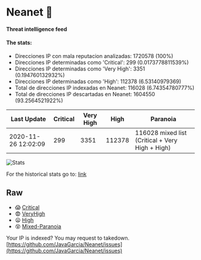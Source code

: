 # Neanet :hocho:
#### Threat intelligence feed
#### The stats:

- Direcciones IP con mala reputacion analizadas: 1720578 (100%)
- Direcciones IP determinadas como 'Critical':  299 (0.0173778811539%)
- Direcciones IP determinadas como 'Very High':  3351 (0.194760132932%)
- Direcciones IP determinadas como 'High':  112378 (6.53140979369)
- Total de direcciones IP indexadas en Neanet:  116028 (6.74354780777%)
- Total de direcciones IP descartadas en Neanet:  1604550 (93.2564521922%)

| Last Update | Critical | Very High | High | Paranoia |
| --- | --- | --- | --- | --- |
| 2020-11-26 12:02:09 | 299 | 3351 | 112378 | 116028 mixed list (Critical + Very High + High)|

![Stats](https://docs.google.com/spreadsheets/d/e/2PACX-1vSnaNMIXVabIpDJjufMlzH7poXnshF3mgd8Is1g9ytUEzVsP5my4Trn8f-xkoLLQ38xpL3HtmUexLo6/pubchart?oid=501124687&format=image)

For the historical stats go to: [link](/stats.csv)
## Raw
- :scream: [Critical](https://raw.githubusercontent.com/JavaGarcia/Neanet/master/blacklists/neanet_critical.txt)
- :fearful: [VeryHigh](https://raw.githubusercontent.com/JavaGarcia/Neanet/master/blacklists/neanet_veryHigh.txtt)
- :frowning: [High](https://raw.githubusercontent.com/JavaGarcia/Neanet/master/blacklists/neanet_high.txt)
- :dizzy_face: [Mixed-Paranoia](https://raw.githubusercontent.com/JavaGarcia/Neanet/master/blacklists/neanet_all.txt)


Your IP is indexed? You may request to takedown. [https://github.com/JavaGarcia/Neanet/issues](https://github.com/JavaGarcia/Neanet/issues)



















































































































































































































































































































































































































































































































































































































































































































































































































































































































































































































































































































































































































































































































































































































































































































































































































































































































































































































































































































































































































































































































































































































































































































































































































































































































